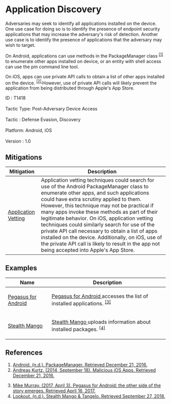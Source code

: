<div class="container-fluid">
 <h1>
  Application Discovery
 </h1>
 <div class="row">
  <div class="col-md-8 description-body">
   <p>
    Adversaries may seek to identify all applications installed on the device. One use case for doing so is to identify the presence of endpoint security applications that may increase the adversary's risk of detection. Another use case is to identify the presence of applications that the adversary may wish to target.
   </p>
   <p>
    On Android, applications can use methods in the PackageManager class
    <span class="scite-citeref-number" data-reference="Android-PackageManager" id="scite-ref-1-a">
     <sup>
      <a aria-describedby="qtip-0" data-hasqtip="0" href="https://developer.android.com/reference/android/content/pm/PackageManager.html" target="_blank">
       [1]
      </a>
     </sup>
    </span>
    to enumerate other apps installed on device, or an entity with shell access can use the pm command line tool.
   </p>
   <p>
    On iOS, apps can use private API calls to obtain a list of other apps installed on the device.
    <span class="scite-citeref-number" data-reference="Kurtz-MaliciousiOSApps" id="scite-ref-2-a">
     <sup>
      <a aria-describedby="qtip-1" data-hasqtip="1" href="https://andreas-kurtz.de/2014/09/malicious-ios-apps/" target="_blank">
       [2]
      </a>
     </sup>
    </span>
    However, use of private API calls will likely prevent the application from being distributed through Apple's App Store.
   </p>
  </div>
  <div class="col-md-4">
   <div class="card">
    <div class="card-body">
     <div class="card-data">
      <span class="h5 card-title">
       ID
      </span>
      : T1418
      <br/>
      <br/>
     </div>
     <div class="card-data">
      <span class="h5 card-title">
       Tactic Type:
      </span>
      Post-Adversary Device Access
      <br/>
      <br/>
     </div>
     <div class="card-data">
      <span class="h5 card-title">
       Tactic
      </span>
      : Defense Evasion, Discovery
      <br/>
      <br/>
     </div>
     <div class="card-data">
      <span class="h5 card-title">
       Platform:
      </span>
      Android, iOS
      <br/>
      <br/>
     </div>
     <div class="card-data">
      <span class="h5 card-title">
      </span>
     </div>
     <div class="card-data">
      <span class="h5 card-title">
      </span>
     </div>
     <div class="card-data">
      <span class="h5 card-title">
      </span>
     </div>
     <div class="card-data">
      <span class="h5 card-title">
      </span>
     </div>
     <div class="card-data">
      <span class="h5 card-title">
      </span>
     </div>
     <div class="card-data">
      <span class="h5 card-title">
      </span>
     </div>
     <div class="card-data">
      <span class="h5 card-title">
      </span>
     </div>
     <div class="card-data">
      <span class="h5 card-title">
      </span>
     </div>
     <div class="card-data">
      <span class="h5 card-title">
      </span>
     </div>
     <div class="card-data">
      <span class="h5 card-title">
      </span>
     </div>
     <div class="card-data">
      <span class="h5 card-title">
      </span>
     </div>
     <div class="card-data">
      <span class="h5 card-title">
       Version
      </span>
      : 1.0
     </div>
    </div>
   </div>
  </div>
 </div>
 <h2 class="pt-3" id="mitigations">
  Mitigations
 </h2>
 <table class="table table-bordered table-light mt-2">
  <thead>
   <tr>
    <th scope="col">
     Mitigation
    </th>
    <th scope="col">
     Description
    </th>
   </tr>
  </thead>
  <tbody class="bg-white">
   <tr>
    <td>
     <a href="https://attack.mitre.org/mitigations/M1005">
      Application Vetting
     </a>
    </td>
    <td>
     Application vetting techniques could search for use of the Android PackageManager class to enumerate other apps, and such applications could have extra scrutiny applied to them. However, this technique may not be practical if many apps invoke these methods as part of their legitimate behavior. On iOS, application vetting techniques could similarly search for use of the private API call necessary to obtain a list of apps installed on the device. Additionally, on iOS, use of the private API call is likely to result in the app not being accepted into Apple's App Store.
    </td>
   </tr>
  </tbody>
 </table>
 <h2 class="pt-3" id="examples">
  Examples
 </h2>
 <table class="table table-bordered table-light mt-2">
  <thead>
   <tr>
    <th scope="col">
     Name
    </th>
    <th scope="col">
     Description
    </th>
   </tr>
  </thead>
  <tbody class="bg-white">
   <tr>
    <td>
     <a href="https://attack.mitre.org/software/S0316">
      Pegasus for Android
     </a>
    </td>
    <td>
     <p>
      <a href="https://attack.mitre.org/software/S0316">
       Pegasus for Android
      </a>
      accesses the list of installed applications.
      <span class="scite-citeref-number" data-reference="Lookout-PegasusAndroid" id="scite-ref-3-a" onclick="scrollToRef('scite-3')">
       <sup>
        <a aria-describedby="qtip-2" data-hasqtip="2" href="https://blog.lookout.com/blog/2017/04/03/pegasus-android/" target="_blank">
         [3]
        </a>
       </sup>
      </span>
     </p>
    </td>
   </tr>
   <tr>
    <td>
     <a href="https://attack.mitre.org/software/S0328">
      Stealth Mango
     </a>
    </td>
    <td>
     <p>
      <a href="https://attack.mitre.org/software/S0328">
       Stealth Mango
      </a>
      uploads information about installed packages.
      <span class="scite-citeref-number" data-reference="Lookout-StealthMango" id="scite-ref-4-a" onclick="scrollToRef('scite-4')">
       <sup>
        <a aria-describedby="qtip-3" data-hasqtip="3" href="https://info.lookout.com/rs/051-ESQ-475/images/lookout-stealth-mango-srr-us.pdf" target="_blank">
         [4]
        </a>
       </sup>
      </span>
     </p>
    </td>
   </tr>
  </tbody>
 </table>
 <h2 class="pt-3" id="references">
  References
 </h2>
 <div class="row">
  <div class="col">
   <ol>
    <li>
     <span class="scite-citation" id="scite-1">
      <span class="scite-citation-text">
       <a class="external text" href="https://developer.android.com/reference/android/content/pm/PackageManager.html" name="scite-1" rel="nofollow" target="_blank">
        Android. (n.d.). PackageManager. Retrieved December 21, 2016.
       </a>
      </span>
     </span>
    </li>
    <li>
     <span class="scite-citation" id="scite-2">
      <span class="scite-citation-text">
       <a class="external text" href="https://andreas-kurtz.de/2014/09/malicious-ios-apps/" name="scite-2" rel="nofollow" target="_blank">
        Andreas Kurtz. (2014, September 18). Malicious iOS Apps. Retrieved December 21, 2016.
       </a>
      </span>
     </span>
    </li>
   </ol>
  </div>
  <div class="col">
   <ol start="3.0">
    <li>
     <span class="scite-citation" id="scite-3">
      <span class="scite-citation-text">
       <a class="external text" href="https://blog.lookout.com/blog/2017/04/03/pegasus-android/" name="scite-3" rel="nofollow" target="_blank">
        Mike Murray. (2017, April 3). Pegasus for Android: the other side of the story emerges. Retrieved April 16, 2017.
       </a>
      </span>
     </span>
    </li>
    <li>
     <span class="scite-citation" id="scite-4">
      <span class="scite-citation-text">
       <a class="external text" href="https://info.lookout.com/rs/051-ESQ-475/images/lookout-stealth-mango-srr-us.pdf" name="scite-4" rel="nofollow" target="_blank">
        Lookout. (n.d.). Stealth Mango &amp; Tangelo. Retrieved September 27, 2018.
       </a>
      </span>
     </span>
    </li>
   </ol>
  </div>
 </div>
</div>
